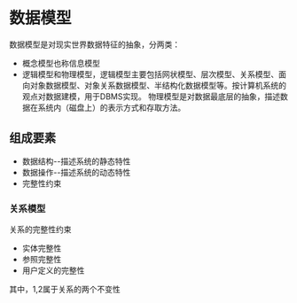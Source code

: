 ##
# 数据模型
数据模型是对现实世界数据特征的抽象，分两类：
- 概念模型也称信息模型
- 逻辑模型和物理模型，逻辑模型主要包括网状模型、层次模型、关系模型、面向对象数据模型、对象关系数据模型、半结构化数据模型等。按计算机系统的观点对数据建模，用于DBMS实现。 物理模型是对数据最底层的抽象，描述数据在系统内（磁盘上）的表示方式和存取方法。

## 组成要素
- 数据结构--描述系统的静态特性
- 数据操作--描述系统的动态特性
- 完整性约束

### 关系模型
关系的完整性约束
  - 实体完整性
  - 参照完整性
  - 用户定义的完整性

其中，1,2属于关系的两个不变性